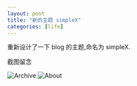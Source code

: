 ```yaml
---
layout: post
title: "新的主题 simpleX"
categories: [life]
---
```


重新设计了一下 blog 的主题,命名为 simpleX.

截图留念

![Archive](http://ww1.sinaimg.cn/large/6601622djw1e6pkxwabktj20iw0f4757.jpg "Archive")
![About](http://ww2.sinaimg.cn/large/6601622djw1e6pkyewh2tj20kw0i8gml.jpg "About")
